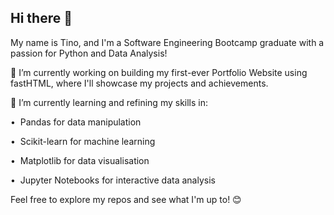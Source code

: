 ## Hi there 👋
My name is Tino, and I'm a Software Engineering Bootcamp graduate with a passion for Python and Data Analysis! 

 ⁠🔭 I’m currently working on building my first-ever Portfolio Website using fastHTML, where I'll showcase my projects and achievements. 

 ⁠🌱 I’m currently learning and refining my skills in:

  •⁠  ⁠ Pandas for data manipulation 
    
  •⁠  ⁠ Scikit-learn for machine learning
    
  •⁠  ⁠ Matplotlib for data visualisation 
    
  •⁠  ⁠ Jupyter Notebooks for interactive data analysis

Feel free to explore my repos and see what I'm up to! 😊
<!--
**Agustin-Alegre-Camara/Agustin-Alegre-Camara** is a ✨ _special_ ✨ repository because its `README.md` (this file) appears on your GitHub profile.



Here are some ideas to get you started:

- 🔭 I’m currently working on ...
- 🌱 I’m currently learning ...
- 👯 I’m looking to collaborate on ...
- 🤔 I’m looking for help with ...
- 💬 Ask me about ...
- 📫 How to reach me: ...
- 😄 Pronouns: ...
- ⚡ Fun fact: ...
-->
